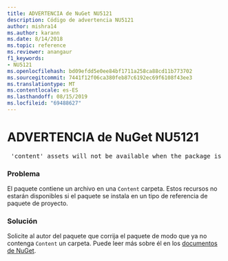 ```yaml
---
title: ADVERTENCIA de NuGet NU5121
description: Código de advertencia NU5121
author: mishra14
ms.author: karann
ms.date: 8/14/2018
ms.topic: reference
ms.reviewer: anangaur
f1_keywords:
- NU5121
ms.openlocfilehash: bd09efdd5e0ee84bf1711a258ca88cd11b773702
ms.sourcegitcommit: 7441f12f06ca380feb87c6192ec69f6108f43ee3
ms.translationtype: MT
ms.contentlocale: es-ES
ms.lasthandoff: 08/15/2019
ms.locfileid: "69488627"
---
```

# <a name="nuget-warning-nu5121"></a>ADVERTENCIA de NuGet NU5121
<pre> 'content' assets will not be available when the package is installed after the migration.</pre>

### <a name="issue"></a>Problema

El paquete contiene un archivo en una `Content` carpeta. Estos recursos no estarán disponibles si el paquete se instala en un tipo de referencia de paquete de proyecto.


### <a name="solution"></a>Solución

Solicite al autor del paquete que corrija el paquete de modo que ya no contenga `Content` un carpeta. Puede leer más sobre él en los [documentos de NuGet](https://docs.microsoft.com/en-us/nuget/consume-packages/migrate-packages-config-to-package-reference).

